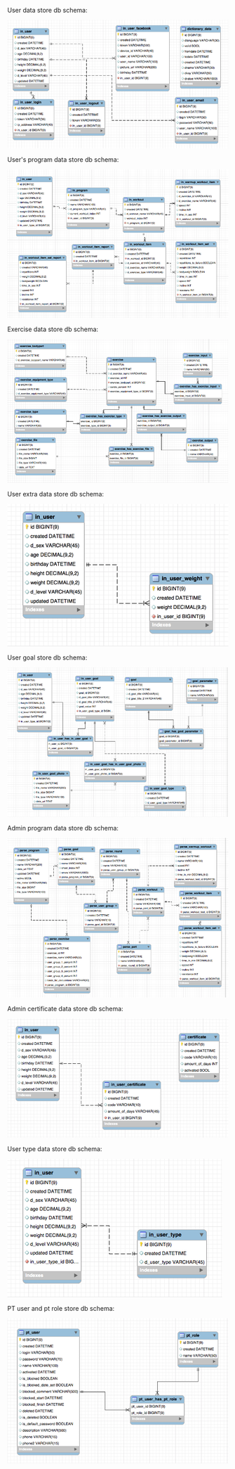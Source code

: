 User data store db schema:

![pt schema](pt-schema-login-v3.png)

User's program data store db schema:

![pt schema](pt-schema-program-v8.png)

Exercise data store db schema:

![pt schema](pt-schema-exercise-v6.png)

User extra data store db schema:

![pt schema](pt-schema-user-data-v1.png)

User goal store db schema:

![pt schema](pt-schema-user-goal-v4.png)

Admin program data store db schema:

![pt schema](pt-schema-program-data-v6.png)

Admin certificate data store db schema:

![pt schema](pt-schema-certificate-v1.png)

User type data store db schema:

![pt schema](pt-schema-user-type-v1.png)

PT user and pt role store db schema:

![pt schema](pt-schema-user-and-role-v2.png)
